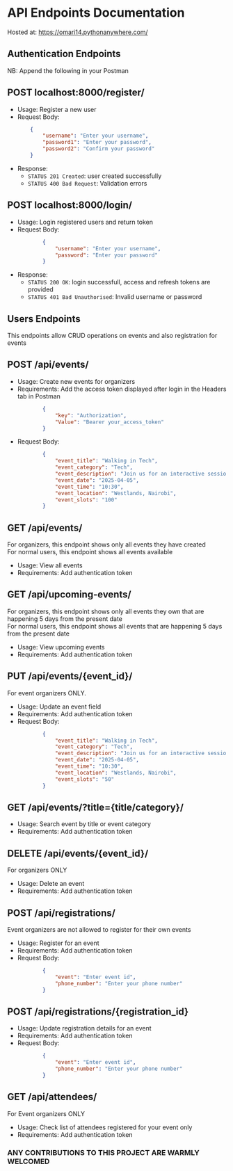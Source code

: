 # API Endpoints Documentation
Hosted at: https://omari14.pythonanywhere.com/

## Authentication Endpoints
NB: Append the following in your Postman

## POST localhost:8000/register/
- Usage: Register a new user
- Request Body:
    ```json
        {
            "username": "Enter your username",
            "password1": "Enter your password",
            "password2": "Confirm your password"
        }
    ```
- Response:
    - `STATUS 201 Created`: user created successfully  
    - `STATUS 400 Bad Request`: Validation errors

## POST localhost:8000/login/
- Usage: Login registered users and return token
- Request Body:
    ```json
            {
                "username": "Enter your username",  
                "password": "Enter your password"
            }
    ```
- Response:
    - `STATUS 200 OK`: login successfull, access and refresh tokens are provided   
    - `STATUS 401 Bad Unauthorised`: Invalid username or password


## Users Endpoints
This endpoints allow CRUD operations on events and also registration for events

## POST /api/events/
- Usage: Create new events for organizers
- Requirements: 
    Add the access token displayed after login in the Headers tab in Postman
    ```json
            {
                "key": "Authorization",  
                "Value": "Bearer your_access_token"
            }
    ```
- Request Body:
    ```json
            {
                "event_title": "Walking in Tech",  
                "event_category": "Tech",  
                "event_description": "Join us for an interactive session on the evolving world of tech",  
                "event_date": "2025-04-05",  
                "event_time": "10:30",  
                "event_location": "Westlands, Nairobi",  
                "event_slots": "100"
            }
    ```

## GET /api/events/
For organizers, this endpoint shows only all events they have created  
For normal users, this endpoint shows all events available
- Usage: View all events
- Requirements: Add authentication token

## GET /api/upcoming-events/
For organizers, this endpoint shows only all events they own that are happening 5 days from the present date  
For normal users, this endpoint shows all events that are happening 5 days from the present date  
- Usage: View upcoming events
- Requirements: Add authentication token

## PUT /api/events/{event_id}/
For event organizers ONLY.
- Usage: Update an event field
- Requirements: Add authentication token
- Request Body:
    ```json
            {
                "event_title": "Walking in Tech",  
                "event_category": "Tech",  
                "event_description": "Join us for an interactive session on the evolving world of tech",  
                "event_date": "2025-04-05",  
                "event_time": "10:30",  
                "event_location": "Westlands, Nairobi",  
                "event_slots": "50"
            }
    ```

## GET /api/events/?title={title/category}/
- Usage: Search event by title or event category
- Requirements: Add authentication token

## DELETE /api/events/{event_id}/
For organizers ONLY
- Usage: Delete an event
- Requirements: Add authentication token

## POST /api/registrations/ 
Event organizers are not allowed to register for their own events
- Usage: Register for an event
- Requirements: Add authentication token
- Request Body: 
    ```json
            {
                "event": "Enter event id",  
                "phone_number": "Enter your phone number"
            }
    ```

## POST /api/registrations/{registration_id}
- Usage: Update registration details for an event
- Requirements: Add authentication token
- Request Body: 
    ```json
            {
                "event": "Enter event id",  
                "phone_number": "Enter your phone number"
            }
    ```


## GET /api/attendees/
For Event organizers ONLY
- Usage: Check list of attendees registered for your event only
- Requirements: Add authentication token



### ANY CONTRIBUTIONS TO THIS PROJECT ARE WARMLY WELCOMED